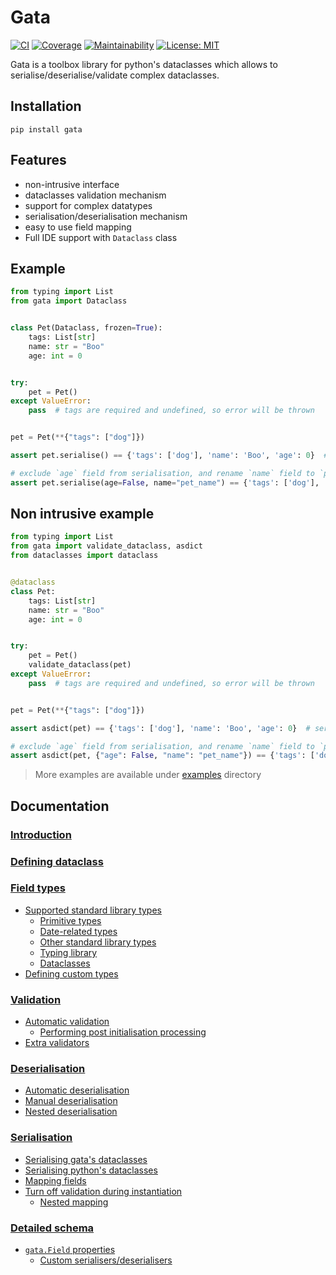# Gata

[![CI](https://travis-ci.org/kodemore/gata.svg?branch=master)](https://travis-ci.org/kodemore/gata)
[![Coverage](https://codecov.io/gh/kodemore/gata/branch/master/graph/badge.svg)](https://codecov.io/gh/kodemore/gata)
[![Maintainability](https://api.codeclimate.com/v1/badges/00892e0c37a7f1716bdd/maintainability)](https://codeclimate.com/github/kodemore/gata/maintainability)
[![License: MIT](https://img.shields.io/badge/License-MIT-yellow.svg)](https://opensource.org/licenses/MIT)

Gata is a toolbox library for python's dataclasses which allows to serialise/deserialise/validate complex dataclasses.

## Installation

`pip install gata`

## Features
 - non-intrusive interface
 - dataclasses validation mechanism
 - support for complex datatypes
 - serialisation/deserialisation mechanism
 - easy to use field mapping
 - Full IDE support with `Dataclass` class


## Example
```python
from typing import List
from gata import Dataclass


class Pet(Dataclass, frozen=True):
    tags: List[str]
    name: str = "Boo"
    age: int = 0


try:
    pet = Pet()
except ValueError:
    pass  # tags are required and undefined, so error will be thrown


pet = Pet(**{"tags": ["dog"]})

assert pet.serialise() == {'tags': ['dog'], 'name': 'Boo', 'age': 0}  # serialise object

# exclude `age` field from serialisation, and rename `name` field to `pet_name`
assert pet.serialise(age=False, name="pet_name") == {'tags': ['dog'], 'pet_name': 'Boo'}
```

## Non intrusive example
```python
from typing import List
from gata import validate_dataclass, asdict
from dataclasses import dataclass


@dataclass
class Pet:
    tags: List[str]
    name: str = "Boo"
    age: int = 0


try:
    pet = Pet()
    validate_dataclass(pet)
except ValueError:
    pass  # tags are required and undefined, so error will be thrown


pet = Pet(**{"tags": ["dog"]})

assert asdict(pet) == {'tags': ['dog'], 'name': 'Boo', 'age': 0}  # serialise object

# exclude `age` field from serialisation, and rename `name` field to `pet_name`
assert asdict(pet, {"age": False, "name": "pet_name"}) == {'tags': ['dog'], 'pet_name': 'Boo'}
```

> More examples are available under [examples](examples) directory

## Documentation

### [ Introduction](docs/1_introduction.md)

### [ Defining dataclass](docs/2_defining_dataclass.md)

### [ Field types](docs/3_field_types.md)

  * [ Supported standard library types](docs/3_field_types.md#supported-standard-library-types)
    * [ Primitive types](docs/3_field_types.md#primitive-types)
    * [ Date-related types](docs/3_field_types.md#date-related-types)
    * [ Other standard library types](docs/3_field_types.md#other-standard-library-types)
    * [ Typing library](docs/3_field_types.md#typing-library)
    * [ Dataclasses](docs/3_field_types.md#dataclasses)
  * [ Defining custom types](docs/3_field_types.md#defining-custom-types)
### [ Validation](docs/4_validation.md)

  * [ Automatic validation](docs/4_validation.md#automatic-validation)
    * [ Performing post initialisation processing](docs/4_validation.md#performing-post-initialisation-processing)
  * [ Extra validators](docs/4_validation.md#extra-validators)
### [ Deserialisation](docs/5_deserialisation.md)

  * [ Automatic deserialisation](docs/5_deserialisation.md#automatic-deserialisation)
  * [ Manual deserialisation](docs/5_deserialisation.md#manual-deserialisation)
  * [ Nested deserialisation](docs/5_deserialisation.md#nested-deserialisation)
### [ Serialisation](docs/6_serialisation.md)

  * [ Serialising gata's dataclasses](docs/6_serialisation.md#serialising-gatas-dataclasses)
  * [ Serialising python's dataclasses](docs/6_serialisation.md#serialising-pythons-dataclasses)
  * [ Mapping fields](docs/6_serialisation.md#mapping-fields)
* [ Turn off validation during instantiation](docs/6_serialisation.md#turn-off-validation-during-instantiation)
    * [ Nested mapping](docs/6_serialisation.md#nested-mapping)
### [ Detailed schema](docs/7_detailed_schemas.md)
  * [ `gata.Field` properties](docs/7_detailed_schemas.md#gatafield-properties)
    * [ Custom serialisers/deserialisers](docs/7_detailed_schemas.md#custom-serialisersdeserialisers)
